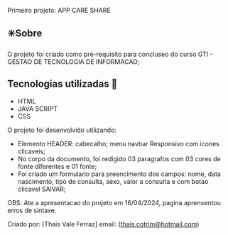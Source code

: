 Primeiro projeto: APP CARE SHARE

## ✳️Sobre 

O projeto foi criado como pre-requisito para concluseo do curso GTI - GESTAO DE TECNOLOGIA DE INFORMACAO; 

## Tecnologias utilizadas 🤖

- HTML
- JAVA SCRIPT
- CSS 


O projeto foi desenvolvido utilizando: 

- Elemento HEADER: cabecalho; menu navbar Responsivo com icones clicaveis; 
- No corpo da documento, foi redigido 03 paragrafos com 03 cores de fonte diferentes e 01 fonte; 
- Foi criado um formulario para preencimento dos campos: nome, data nascimento, tipo de consulta, sexo, valor a consulta e com botao clicavel SAlVAR; 

OBS: Ate a apresentacao do projeto em 16/04/2024, pagina aprensentou erros de sintaxe. 

Criado por: [Thais Vale Ferraz] 
email: (thais.cotrim@hotmail.com)




